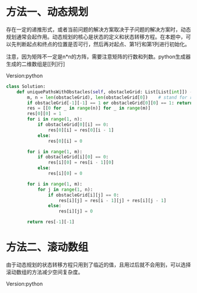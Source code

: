 # 方法一、动态规划

存在一定的递推形式，或者当前问题的解决方案取决于子问题的解决方案时，动态规划通常会起作用。动态规划的核心是状态的定义和状态转移方程。在本题中，可以先判断起点和终点的位置是否可行，然后再对起点、第1行和第1列进行初始化。

注意，因为矩阵不一定是n*n的方阵，需要注意矩阵的行数和列数。python生成器生成的二维数组是[[列]行]

Version:python
~~~python
class Solution:
    def uniquePathsWithObstacles(self, obstacleGrid: List[List[int]]) -> int:
        m, n = len(obstacleGrid), len(obstacleGrid[0])    # stand for row, col
        if obstacleGrid[-1][-1] == 1 or obstacleGrid[0][0] == 1: return 0
        res = [[0 for _ in range(n)] for _ in range(m)]
        res[0][0] = 1
        for i in range(1, n):
            if obstacleGrid[0][i] == 0:
                res[0][i] = res[0][i - 1]
            else:
                res[0][i] = 0

        for i in range(1, m):
            if obstacleGrid[i][0] == 0:
                res[i][0] = res[i - 1][0]
            else:
                res[i][0] = 0

        for i in range(1, m):
            for j in range(1, n):
                if obstacleGrid[i][j] == 0:
                    res[i][j] = res[i - 1][j] + res[i][j - 1]
                else:
                    res[i][j] = 0

        return res[-1][-1]
~~~

# 方法二、滚动数组

由于动态规划的状态转移方程只用到了临近的值，且用过后就不会用到，可以选择滚动数组的方法减少空间复杂度。

Version:python
~~~python

~~~



